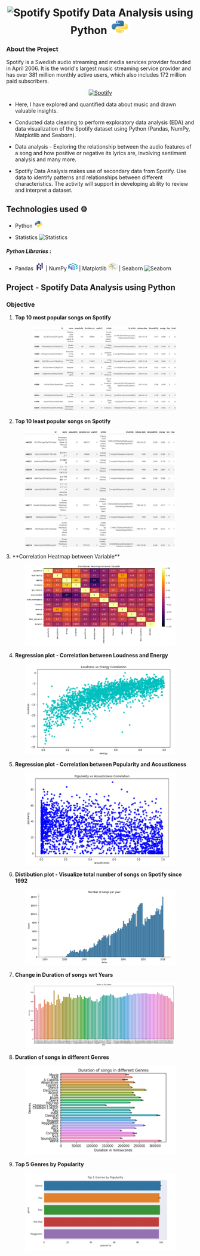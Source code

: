 <h1 align="center"> <img src="https://github.com/mrankitgupta/Spotify-Data-Analysis-using-Python/blob/main/images/social-spotify.svg" alt="Spotify" width="55" height="40"/> Spotify Data Analysis using Python <img src="https://raw.githubusercontent.com/devicons/devicon/master/icons/python/python-original.svg" alt="python" width="55" height="40"/> </h1>

### About the Project

Spotify is a Swedish audio streaming and media services provider founded in April 2006. It is the world's largest music streaming service provider and has over 381 million monthly active users, which also includes 172 million paid subscribers.

<p align="center"> <a href="https://open.spotify.com/user/exll9wa5yql2llqyi1k5h56qm?si=YkkYuaD7SN60DMjXWo7eTQ&utm_source=copy-link" target="_blank"> <img src="https://github.com/mrankitgupta/Spotify-Data-Analysis-using-Python/blob/main/images/Spotify.webp" alt="Spotify" width="50%" height="10%"/> </a> </p>

- Here, l have explored and quantified data about music and drawn valuable insights.

- Conducted data cleaning to perform exploratory data analysis (EDA) and data visualization of the Spotify dataset using Python (Pandas, NumPy, Matplotlib and Seaborn).

- Data analysis - Exploring the relationship between the audio features of a song and how positive or negative its lyrics are, involving sentiment analysis and many more.

- Spotify Data Analysis makes use of secondary data from Spotify. Use data to identify patterns and relationships between different characteristics. The activity will support in developing ability to review and interpret a dataset.
 
## Technologies used ⚙️

* Python <img src="https://raw.githubusercontent.com/devicons/devicon/master/icons/python/python-original.svg" alt="python" width="25" height="20"/>

* Statistics <img src="https://raw.githubusercontent.com/mrankitgupta/66DaysOfData/c8c040f1c85d921db317152567f331354446286a/statistics-21.svg" alt="Statistics" width="25" height="25"/>

##### Python Libraries :
* Pandas <img src="https://raw.githubusercontent.com/devicons/devicon/2ae2a900d2f041da66e950e4d48052658d850630/icons/pandas/pandas-original.svg" alt="pandas" width="25" height="20"/> |  NumPy <img src="https://raw.githubusercontent.com/mrankitgupta/mrankitgupta/2a582d085b324cff4917325112229027309ecae3/Numpy-logo.svg" alt="numpy" width="25" height="20"/> | Matplotlib <img src="https://raw.githubusercontent.com/mrankitgupta/mrankitgupta/1331979c3208a15be2c2a6177ffc38ced3d6b434/Matplotlib_icon.svg" alt="matplotlib" width="25" height="20"/> |  Seaborn <img src="https://seaborn.pydata.org/_images/logo-mark-lightbg.svg" alt="Seaborn" width="25" height="20"/>

## Project - Spotify Data Analysis using Python

### Objective
 
1. **Top 10 most popular songs on Spotify**
    <p align="center"> <img src="https://github.com/bangbui2003/Spotify-Data-Analysis-Python/blob/7f3877002c218a5a9675df547917809112a71853/images/Top%2010%20most%20popular%20songs.png" width="80%" height="80%"/></p>
2. **Top 10 least popular songs on Spotify**
 <p align="center"> <img src="https://github.com/bangbui2003/Spotify-Data-Analysis-Python/blob/7f3877002c218a5a9675df547917809112a71853/images/Top%2010%20least%20popular%20songs.png" alt="Spotify Data Analysis using Python" width="80%" height="80%"/></p>
3. **Correlation Heatmap between Variable**
  <p align="center"> <img src="https://github.com/bangbui2003/Spotify-Data-Analysis-Python/blob/7f3877002c218a5a9675df547917809112a71853/images/Correlation%20Heatmap%20between%20Variable.png" alt="Spotify Data Analysis using Python" width="80%" height="80%"/> </p>
 
4. **Regression plot - Correlation between Loudness and Energy**
  <p align="center"> <img src="https://github.com/bangbui2003/Spotify-Data-Analysis-Python/blob/5c2bcdc26fa960e5d5592ea7ef14532fea9ae7f8/images/Regression%20plot%20-%20Correlation%20between%20Loudness%20and%20Energy.png" alt="Spotify Data Analysis using Python" width="80%" height="80%"/> </p>
 
5. **Regression plot - Correlation between Popularity and Acousticness**
 <p align="center"> <img src="https://github.com/bangbui2003/Spotify-Data-Analysis-Python/blob/7f3877002c218a5a9675df547917809112a71853/images/Regression%20plot%20-%20Correlation%20between%20Popularity%20and%20Acousticness.png" alt="Spotify Data Analysis using Python" width="80%" height="80%"/> </p>
 
6. **Distibution plot - Visualize total number of songs on Spotify since 1992**
 <p align="center"> <img src="https://github.com/bangbui2003/Spotify-Data-Analysis-Python/blob/7f3877002c218a5a9675df547917809112a71853/images/Distibution%20plot%20-%20Visualize%20total%20number%20of%20songs%20on%20Spotify%20since%201992.png" alt="Spotify Data Analysis using Python" width="80%" height="80%"/> </p>
 
7. **Change in Duration of songs wrt Years**
 <p align="center"> <img src="https://github.com/bangbui2003/Spotify-Data-Analysis-Python/blob/7f3877002c218a5a9675df547917809112a71853/images/Change%20in%20Duration%20of%20songs%20wrt%20Years.png" width="80%" height="80%"/> </p>
 
8. **Duration of songs in different Genres**
 <p align="center"> <img src="https://github.com/bangbui2003/Spotify-Data-Analysis-Python/blob/7f3877002c218a5a9675df547917809112a71853/images/Duration%20of%20songs%20in%20different%20Genres.png" width="80%" height="80%"/> </p>
 
9. **Top 5 Genres by Popularity**
 <p align="center"> <img src="https://github.com/bangbui2003/Spotify-Data-Analysis-Python/blob/7f3877002c218a5a9675df547917809112a71853/images/Top%205%20Genres%20by%20Popularity.png" width="80%" height="80%"/> </p>

  
